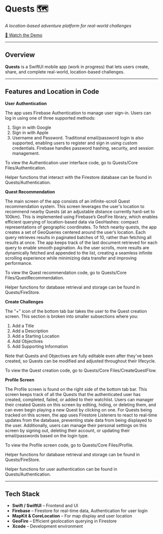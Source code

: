 # Quests 🗺️  
_A location-based adventure platform for real-world challenges_

[🎥 Watch the Demo](#) 

---

## Overview

**Quests** is a SwiftUI mobile app (work in progress) that lets users create, share, and complete real-world, location-based challenges. 

---

## Features and Location in Code

**User Authentication**

The app uses Firebase Authentication to manage user sign-in. Users can log in using one of three supported methods:
1. Sign in with Google
2. Sign in with Apple
3. Username and Password. Traditional email/password login is also supported, enabling users to register and sign in using custom credentials. Firebase handles password hashing, security, and session management.

To view the Authentication user interface code, go to Quests/Core Files/Authentication.

Helper functions that interact with the Firestore database can be found in Quests/Authentication.

**Quest Recommendation**

The main screen of the app consists of an infinite-scroll Quest recommendation system. This screen leverages the user's location to recommend nearby Quests (at an adjustable distance currently hard-set to 100km). This is implemented using Firebase’s GeoFire library, which enables efficient querying of location-based data via GeoHashes: compact representations of geographic coordinates. 
To fetch nearby quests, the app creates a set of GeoQueries centered around the user’s location. Each query retrieves results in paginated batches of 10, rather than fetching all results at once. The app keeps track of the last document retrieved for each query to enable smooth pagination.
As the user scrolls, more results are dynamically fetched and appended to the list, creating a seamless infinite scrolling experience while minimizing data transfer and improving performance.

To view the Quest recommendation code, go to Quests/Core Files/QuestRecommendation.

Helper functions for database retrieval and storage can be found in Quests/FireStore.

**Create Challenges**  

The "+" icon of the bottom tab bar takes the user to the Quest creation screen. This section is broken into smaller subsections where you:
1. Add a Title
2. Add a Description
3. Add a Starting Location
4. Add Objectives
5. Add Supporting Information

Note that Quests and Objectives are fully editable even after they've been created, so Quests can be modified and adjusted throughout their lifecycle. 

To view the Quest creation code, go to Quests/Core Files/CreateQuestFlow. 

**Profile Screen**

The Profile screen is found on the right side of the bottom tab bar. This screen keeps track of all the Quests that the authenticated user has created, completed, failed, or added to their watchlist. Users can manager their created Quests on this screen by editing, hiding, or deleting them, and can even begin playing a new Quest by clicking on one. 
For Quests being tracked on this screen, the app uses Firestore Listeners to react to real-time updates from the database, preventing stale data from being displayed to the user. 
Additionally, users can manage their personal settings on this screen by signing out, deleting their account, or updating their email/passwords based on the login type.

To view the Profile screen code, go to Quests/Core Files/Profile.

Helper functions for database retrieval and storage can be found in Quests/FireStore.

Helper functions for user authentication can be found in Quests/Authentication.

---

## Tech Stack

- **Swift / SwiftUI** – Frontend and UI
- **Firebase** – Firestore for real-time data, Authentication for user login
- **MapKit & CoreLocation** – For map display and user location
- **GeoFire** – Efficient geolocation querying in Firestore
- **Xcode** – Development environment


